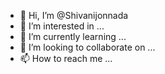 - 👋 Hi, I’m @Shivanijonnada
- 👀 I’m interested in ...
- 🌱 I’m currently learning ...
- 💞️ I’m looking to collaborate on ...
- 📫 How to reach me ...

<!---
Shivanijonnada/Shivanijonnada is a ✨ special ✨ repository because its `README.md` (this file) appears on your GitHub profile.
You can click the Preview link to take a look at your changes.
--->
